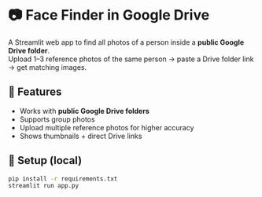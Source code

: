 # 📷 Face Finder in Google Drive

A Streamlit web app to find all photos of a person inside a **public Google Drive folder**.  
Upload 1–3 reference photos of the same person → paste a Drive folder link → get matching images.

## 🚀 Features
- Works with **public Google Drive folders**
- Supports group photos
- Upload multiple reference photos for higher accuracy
- Shows thumbnails + direct Drive links

## 🔧 Setup (local)
```bash
pip install -r requirements.txt
streamlit run app.py
